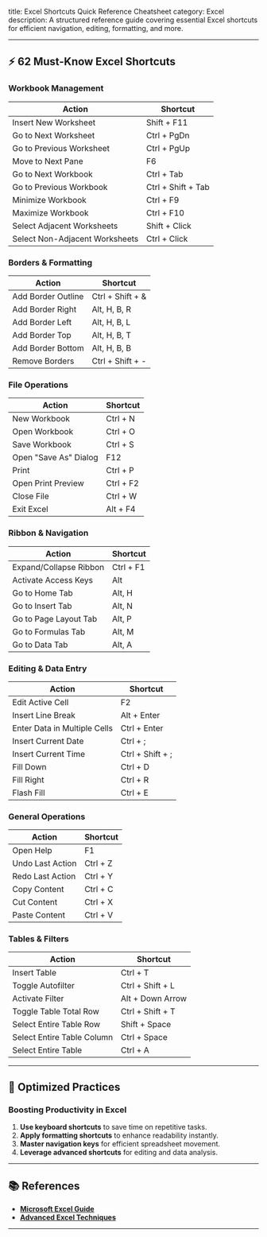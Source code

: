 title: Excel Shortcuts Quick Reference Cheatsheet
category: Excel
description: A structured reference guide covering essential Excel shortcuts for efficient navigation, editing, formatting, and more.

---

## ⚡ **62 Must-Know Excel Shortcuts**

### **Workbook Management**

| Action                         | Shortcut           |
| ------------------------------ | ------------------ |
| Insert New Worksheet           | Shift + F11        |
| Go to Next Worksheet           | Ctrl + PgDn        |
| Go to Previous Worksheet       | Ctrl + PgUp        |
| Move to Next Pane              | F6                 |
| Go to Next Workbook            | Ctrl + Tab         |
| Go to Previous Workbook        | Ctrl + Shift + Tab |
| Minimize Workbook              | Ctrl + F9          |
| Maximize Workbook              | Ctrl + F10         |
| Select Adjacent Worksheets     | Shift + Click      |
| Select Non-Adjacent Worksheets | Ctrl + Click       |

### **Borders & Formatting**

| Action             | Shortcut         |
| ------------------ | ---------------- |
| Add Border Outline | Ctrl + Shift + & |
| Add Border Right   | Alt, H, B, R     |
| Add Border Left    | Alt, H, B, L     |
| Add Border Top     | Alt, H, B, T     |
| Add Border Bottom  | Alt, H, B, B     |
| Remove Borders     | Ctrl + Shift + - |

### **File Operations**

| Action                | Shortcut  |
| --------------------- | --------- |
| New Workbook          | Ctrl + N  |
| Open Workbook         | Ctrl + O  |
| Save Workbook         | Ctrl + S  |
| Open "Save As" Dialog | F12       |
| Print                 | Ctrl + P  |
| Open Print Preview    | Ctrl + F2 |
| Close File            | Ctrl + W  |
| Exit Excel            | Alt + F4  |

### **Ribbon & Navigation**

| Action                 | Shortcut  |
| ---------------------- | --------- |
| Expand/Collapse Ribbon | Ctrl + F1 |
| Activate Access Keys   | Alt       |
| Go to Home Tab         | Alt, H    |
| Go to Insert Tab       | Alt, N    |
| Go to Page Layout Tab  | Alt, P    |
| Go to Formulas Tab     | Alt, M    |
| Go to Data Tab         | Alt, A    |

### **Editing & Data Entry**

| Action                       | Shortcut         |
| ---------------------------- | ---------------- |
| Edit Active Cell             | F2               |
| Insert Line Break            | Alt + Enter      |
| Enter Data in Multiple Cells | Ctrl + Enter     |
| Insert Current Date          | Ctrl + ;         |
| Insert Current Time          | Ctrl + Shift + ; |
| Fill Down                    | Ctrl + D         |
| Fill Right                   | Ctrl + R         |
| Flash Fill                   | Ctrl + E         |

### **General Operations**

| Action           | Shortcut |
| ---------------- | -------- |
| Open Help        | F1       |
| Undo Last Action | Ctrl + Z |
| Redo Last Action | Ctrl + Y |
| Copy Content     | Ctrl + C |
| Cut Content      | Ctrl + X |
| Paste Content    | Ctrl + V |

### **Tables & Filters**

| Action                     | Shortcut         |
| -------------------------- | ---------------- |
| Insert Table               | Ctrl + T         |
| Toggle Autofilter          | Ctrl + Shift + L |
| Activate Filter            | Alt + Down Arrow |
| Toggle Table Total Row     | Ctrl + Shift + T |
| Select Entire Table Row    | Shift + Space    |
| Select Entire Table Column | Ctrl + Space     |
| Select Entire Table        | Ctrl + A         |

---

## 🔄 **Optimized Practices**

### **Boosting Productivity in Excel**

1. **Use keyboard shortcuts** to save time on repetitive tasks.
2. **Apply formatting shortcuts** to enhance readability instantly.
3. **Master navigation keys** for efficient spreadsheet movement.
4. **Leverage advanced shortcuts** for editing and data analysis.

---

## 📚 **References**

- **[Microsoft Excel Guide](https://support.microsoft.com/en-us/excel)**
- **[Advanced Excel Techniques](https://www.office.com/excel-tips/)**

---
